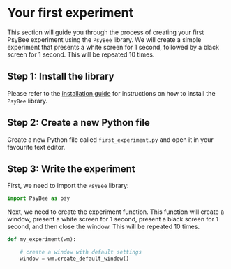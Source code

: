 # Your first experiment

This section will guide you through the process of creating your first PsyBee experiment using the `PsyBee` library. We will create a simple experiment that presents a white screen for 1 second, followed by a black screen for 1 second. This will be repeated 10 times.

## Step 1: Install the library

Please refer to the [installation guide](installation.md) for instructions on how to install the `PsyBee` library.

## Step 2: Create a new Python file

Create a new Python file called `first_experiment.py` and open it in your favourite text editor.

## Step 3: Write the experiment

First, we need to import the `PsyBee` library:

```python
import PsyBee as psy
```

Next, we need to create the experiment function. This function will create a window, present a white screen for 1 second, present a black screen for 1 second, and then close the window. This will be repeated 10 times.

```python
def my_experiment(wm):

    # create a window with default settings
    window = wm.create_default_window()

```